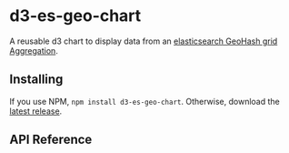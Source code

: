 # d3-es-geo-chart

A reusable d3 chart to display data from an [elasticsearch GeoHash grid Aggregation](https://www.elastic.co/guide/en/elasticsearch/reference/current/search-aggregations-bucket-geohashgrid-aggregation.html).

## Installing

If you use NPM, `npm install d3-es-geo-chart`. Otherwise, download the [latest release](https://github.com/kiernanmcgowan/d3-es-geo-chart/releases/latest).

## API Reference
